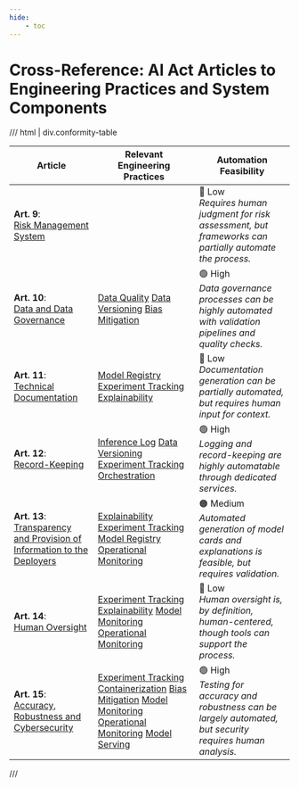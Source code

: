 ```yaml
---
hide:
    - toc
---
```


# Cross-Reference: AI Act Articles to Engineering Practices and System Components

<!-- List of practices is wrapped automatically through CSS, no need for manual formatting -->

/// html | div.conformity-table

| Article                                                                        | Relevant Engineering Practices                                                                                                     | Automation Feasibility                                                                                           |
| ------------------------------------------------------------------------------ | ---------------------------------------------------------------------------------------------------------------------------------- | ---------------------------------------------------------------------------------------------------------------- |
| **Art. 9**:<br>[Risk Management System][]                                      |                                                                                                                                    | 🔴 Low<br>_Requires human judgment for risk assessment, but frameworks can partially automate the process._      |
| **Art. 10**:<br>[Data and Data Governance][]                                   | [Data Quality][] [Data Versioning][] [Bias Mitigation][]                                                                           | 🟢 High<br>_Data governance processes can be highly automated with validation pipelines and quality checks._     |
| **Art. 11**:<br>[Technical Documentation][]                                    | [Model Registry][] [Experiment Tracking][] [Explainability][]                                                                      | 🔴 Low<br>_Documentation generation can be partially automated, but requires human input for context._           |
| **Art. 12**:<br>[Record-Keeping][]                                             | [Inference Log][] [Data Versioning][] [Experiment Tracking][] [Orchestration][]                                                    | 🟢 High<br>_Logging and record-keeping are highly automatable through dedicated services._                       |
| **Art. 13**:<br>[Transparency and Provision of Information to the Deployers][] | [Explainability][] [Experiment Tracking][] [Model Registry][] [Operational Monitoring][]                                           | 🟠 Medium<br>_Automated generation of model cards and explanations is feasible, but requires validation._        |
| **Art. 14**:<br>[Human Oversight][]                                            | [Experiment Tracking][] [Explainability][] [Model Monitoring][] [Operational Monitoring][]                                         | 🔴 Low<br>_Human oversight is, by definition, human-centered, though tools can support the process._             |
| **Art. 15**:<br>[Accuracy, Robustness and Cybersecurity][]                     | [Experiment Tracking][] [Containerization][] [Bias Mitigation][] [Model Monitoring][] [Operational Monitoring][] [Model Serving][] | 🟢 High<br>_Testing for accuracy and robustness can be largely automated, but security requires human analysis._ |

///

<!-- Reference Links -->

[Inference Log]: ../engineering-practice/inference-log.md
[Model Monitoring]: ../engineering-practice/model-monitoring.md
[Model Registry]: ../engineering-practice/model-registry.md
[Model Serving]: ../engineering-practice/model-serving.md
[Explainability]: ../engineering-practice/explainability.md
[Experiment Tracking]: ../engineering-practice/experiment-tracking.md
[Containerization]: ../engineering-practice/containerization.md
[Bias Mitigation]: ../engineering-practice/data-governance/bias-mitigation.md
[Data Quality]: ../engineering-practice/data-governance/data-quality.md
[Data Versioning]: ../engineering-practice/data-governance/data-versioning.md
[Operational Monitoring]: ../engineering-practice/operational-monitoring.md
[Orchestration]: ../engineering-practice/orchestration.md
[Technical Documentation]: technical-documentation.md
[Transparency and Provision of Information to the Deployers]: instructions-for-use.md
[Human Oversight]: human-oversight.md
[Data and Data Governance]: data-governance.md
[Record-Keeping]: record-keeping.md
[Accuracy, Robustness and Cybersecurity]: accuracy-robustness-cybersecurity.md
[Risk Management System]: risk-management-system.md
